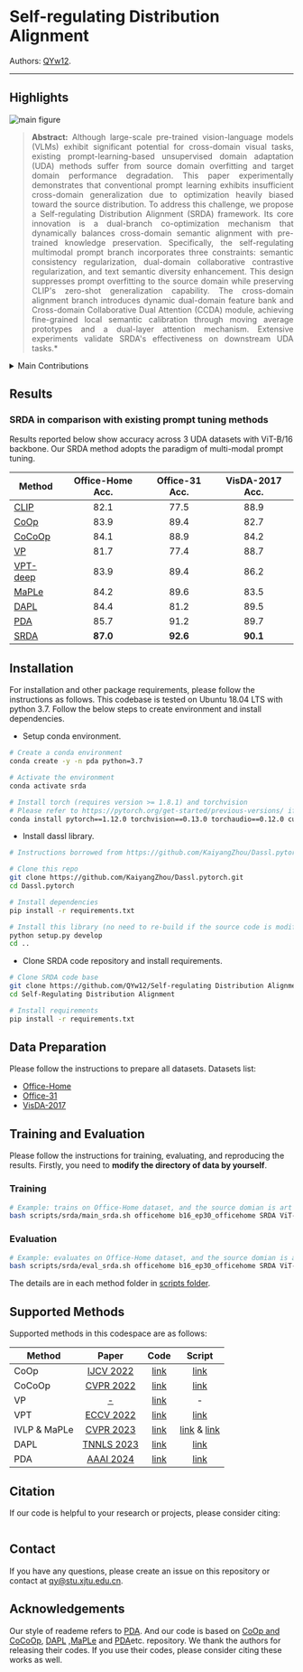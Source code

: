 # Self-regulating Distribution Alignment

Authors: [QYw12](https://github.com/QYw12).
<hr />

## Highlights

![main figure](model.jpg)
> **<p align="justify"> Abstract:** Although large-scale pre-trained vision-language models (VLMs) exhibit significant potential for cross-domain visual tasks, existing prompt-learning-based unsupervised domain adaptation (UDA) methods suffer from source domain overfitting and target domain performance degradation. This paper experimentally demonstrates that conventional prompt learning exhibits insufficient cross-domain generalization due to optimization heavily biased toward the source distribution. To address this challenge, we propose a Self-regulating Distribution Alignment (SRDA) framework. Its core innovation is a dual-branch co-optimization mechanism that dynamically balances cross-domain semantic alignment with pre-trained knowledge preservation. Specifically, the self-regulating multimodal prompt branch incorporates three constraints: semantic consistency regularization, dual-domain collaborative contrastive regularization, and text semantic diversity enhancement. This design suppresses prompt overfitting to the source domain while preserving CLIP's zero-shot generalization capability. The cross-domain alignment branch introduces dynamic dual-domain feature bank and Cross-domain Collaborative Dual Attention (CCDA) module, achieving fine-grained local semantic calibration through moving average prototypes and a dual-layer attention mechanism. Extensive experiments validate SRDA's effectiveness on downstream UDA tasks.* </p>

<details>
  
<summary>Main Contributions</summary>

1)	This work experimentally reveals the inherent contradiction in existing prompt-learning based UDA methods between source domain overfitting and target domain performance degradation. we demonstrate that under frozen pre-trained parameters, the overfitting of prompt vector optimization towards the source distribution constitutes the core issue hindering cross-domain generalization.

2)	The proposed SRDA framework, which simultaneously achieves cross-domain semantic alignment and preserves VLMs' zero-shot generalization capability through a co-optimization paradigm of decoupled multimodal prompt learning and cross-domain fine-grained alignment.

3)	Extensive experiments conducted on three benchmark cross-domain datasets (Office-Home, Office-31, and VisDA-2017) validate the effectiveness of the SRDA framework, achieving classification accuracies of 87.0\%, 92.6\%, and 90.1\% respectively.
   
</details>


## Results
### SRDA in comparison with existing prompt tuning methods
Results reported below show accuracy across 3 UDA datasets with ViT-B/16 backbone. Our SRDA method adopts the paradigm of multi-modal prompt tuning.

| Method                                                    | Office-Home Acc. | Office-31 Acc. |  VisDA-2017 Acc.  | 
|-----------------------------------------------------------|:---------:|:----------:|:---------:|
| [CLIP](https://arxiv.org/abs/2103.00020)                  |   82.1   |   77.5    |   88.9   | 
| [CoOp](https://arxiv.org/abs/2109.01134)                  |   83.9   |   89.4    |   82.7   |
| [CoCoOp](https://arxiv.org/abs/2203.05557)                |   84.1   |   88.9    |   84.2   | 
| [VP](https://arxiv.org/abs/2203.17274)                    |   81.7   |   77.4    |   88.7   | 
| [VPT-deep](https://arxiv.org/abs/2203.12119)              |   83.9   |   89.4    |   86.2   | 
| [MaPLe](https://arxiv.org/abs/2210.03117)                 |   84.2   |   89.6    |   83.5   |
| [DAPL](https://arxiv.org/abs/2202.06687)                  |   84.4   |   81.2    |   89.5   |
| [PDA](https://arxiv.org/abs/2312.09553)                   |   85.7   |   91.2    |   89.7   | 
| [SRDA](Ours)                                              |   **87.0**   |   **92.6**    | **90.1** |

## Installation 
For installation and other package requirements, please follow the instructions as follows. 
This codebase is tested on Ubuntu 18.04 LTS with python 3.7. Follow the below steps to create environment and install dependencies.

* Setup conda environment.
```bash
# Create a conda environment
conda create -y -n pda python=3.7

# Activate the environment
conda activate srda

# Install torch (requires version >= 1.8.1) and torchvision
# Please refer to https://pytorch.org/get-started/previous-versions/ if your cuda version is different
conda install pytorch==1.12.0 torchvision==0.13.0 torchaudio==0.12.0 cudatoolkit=11.3 -c pytorch
```

* Install dassl library.
```bash
# Instructions borrowed from https://github.com/KaiyangZhou/Dassl.pytorch#installation

# Clone this repo
git clone https://github.com/KaiyangZhou/Dassl.pytorch.git
cd Dassl.pytorch

# Install dependencies
pip install -r requirements.txt

# Install this library (no need to re-build if the source code is modified)
python setup.py develop
cd ..
```

* Clone SRDA code repository and install requirements.
```bash
# Clone SRDA code base
git clone https://github.com/QYw12/Self-regulating Distribution Alignment.git
cd Self-Regulating Distribution Alignment

# Install requirements
pip install -r requirements.txt
```

## Data Preparation
Please follow the instructions to prepare all datasets.
Datasets list:
- [Office-Home](https://drive.google.com/file/d/0B81rNlvomiwed0V1YUxQdC1uOTg/view?pli=1&resourcekey=0-2SNWq0CDAuWOBRRBL7ZZsw)
- [Office-31](https://faculty.cc.gatech.edu/~judy/domainadapt/#datasets_code)
- [VisDA-2017](http://ai.bu.edu/visda-2017/#download)


## Training and Evaluation
Please follow the instructions for training, evaluating, and reproducing the results.
Firstly, you need to **modify the directory of data by yourself**.
### Training 
```bash
# Example: trains on Office-Home dataset, and the source domian is art and the target domain is clipart (a-c)
bash scripts/srda/main_srda.sh officehome b16_ep30_officehome SRDA ViT-B/16 2 a-c 0
```

### Evaluation
```bash
# Example: evaluates on Office-Home dataset, and the source domian is art and the target domain is clipart (a-c)
bash scripts/srda/eval_srda.sh officehome b16_ep30_officehome SRDA ViT-B/16 2 a-c 0
```
The details are in each method folder in [scripts folder](scripts/).

## Supported Methods
Supported methods in this codespace are as follows:

| Method                    |                   Paper                        |                             Code                                     |               Script                           |
|---------------------------|:----------------------------------------------:|:--------------------------------------------------------------------:|:----------------------------------------------:|
| CoOp                      | [IJCV 2022](https://arxiv.org/abs/2109.01134)  |  [link](https://github.com/KaiyangZhou/CoOp)                         |  [link](scripts/coop)                          |
| CoCoOp                    | [CVPR 2022](https://arxiv.org/abs/2203.05557)  |  [link](https://github.com/KaiyangZhou/CoOp)                         |  [link](scripts/cocoop)                        |
| VP                        | [-](https://arxiv.org/abs/2203.17274)          |  [link](https://github.com/hjbahng/visual_prompting)                 |  -                                             |
| VPT                       | [ECCV 2022](https://arxiv.org/abs/2203.12119)  |  [link](https://github.com/KMnP/vpt)                                 |  [link](scripts/vpt)                           |
| IVLP & MaPLe              | [CVPR 2023](https://arxiv.org/abs/2210.03117)  |  [link](https://github.com/muzairkhattak/multimodal-prompt-learning) |  [link](scripts/ivlp) & [link](scripts/maple)  |
| DAPL                      | [TNNLS 2023](https://arxiv.org/abs/2202.06687) |  [link](https://github.com/LeapLabTHU/DAPrompt)                      |  [link](scripts/dapl)                          |
| PDA                      | [AAAI 2024](https://arxiv.org/abs/2312.09553v2) |  [link](https://github.com/BaiShuanghao/Prompt-based-Distribution-Alignment)                   |  [link](scripts/pda)                          |


## Citation
If our code is helpful to your research or projects, please consider citing:
```bibtex
```

## Contact
If you have any questions, please create an issue on this repository or contact at qy@stu.xjtu.edu.cn.

## Acknowledgements

Our style of reademe refers to [PDA](https://github.com/BaiShuanghao/Prompt-based-Distribution-Alignment). 
And our code is based on [CoOp and CoCoOp](https://github.com/KaiyangZhou/CoOp), [DAPL](https://github.com/LeapLabTHU/DAPrompt/tree/main) ,[MaPLe](https://github.com/muzairkhattak/multimodal-prompt-learning) and [PDA](https://github.com/BaiShuanghao/Prompt-based-Distribution-Alignment)etc. repository. We thank the authors for releasing their codes. If you use their codes, please consider citing these works as well.

